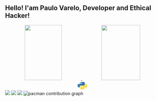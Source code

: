 ## Hello! I'am Paulo Varelo, Developer and Ethical Hacker!


  <div align="center">
  <a href="https://github.com/CajuSalomao">
  <img height="180em"width="49%" src="https://github-readme-stats.vercel.app/api?username=CajuSalomao&show_icons=true&theme=dracula&include_all_commits=true&count_private=true"/>
  <img height="180em" width="50%" src="https://github-readme-stats.vercel.app/api/top-langs/?username=CajuSalomao&layout=compact&langs_count_private=true&theme=dracula"/>
</div>
    
<div align="center">
  <img align="center" alt="Caju-Python" height="30" width="40" src="https://raw.githubusercontent.com/devicons/devicon/master/icons/python/python-original.svg">  
</div>

<div> 
  <a href="https://instagram.com/eucajuuh" target="_blank"><img src="https://img.shields.io/badge/-Instagram-%23E4405F?style=for-the-badge&logo=instagram&logoColor=white" target="_blank"></a>
 <a href="https://discord.gg/wagxzStdcR" target="_blank"><img src="https://img.shields.io/badge/Discord-7289DA?style=for-the-badge&logo=discord&logoColor=white" target="_blank"></a> 
  <a href = "mailto:ajujuba.leaorocha@gmail.com"><img src="https://img.shields.io/badge/-Gmail-%23333?style=for-the-badge&logo=gmail&logoColor=white" target="_blank"></a>

<picture>
  <source media="(prefers-color-scheme: dark)" srcset="https://raw.githubusercontent.com/ricardolimaa29/ricardolimaa29/output/pacman-contribution-graph-dark.svg">
  <source media="(prefers-color-scheme: light)" srcset="https://raw.githubusercontent.com/ricardolimaa29/ricardolimaa29/output/pacman-contribution-graph.svg">
  <img alt="pacman contribution graph" src="https://raw.githubusercontent.com/pauloVarelo/pauloVarelo/output/pacman-contribution-graph-dark.svg">
</picture>

<!---
GGgigigante/GGgigigante is a ✨ special ✨ repository because its `README.md` (this file) appears on your GitHub profile.
You can click the Preview link to take a look at your changes.
--->
